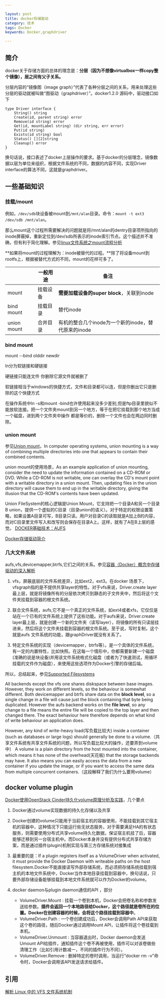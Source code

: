 ```yaml
---

layout: post
title: docker存储驱动
category: 技术
tags: Docker
keywords: Docker,graphdriver

---
```


## 简介


docker关于存储方面的总体的理念是：**分层（因为不想像virtualbox一样copy整个镜像），层之间有父子关系。**

分层内容的“镜像图（image graph）”代表了各种分层之间的关系，用来处理这些分层的驱动就被叫做“图驱动（graphdriver）”。docker1.2.0 源码中，驱动接口如下


	type Driver interface {
		String() string
		Create(id, parent string) error
		Remove(id string) error
		Get(id, mountLabel string) (dir string, err error)
		Put(id string)
		Exists(id string) bool
		Status() [][2]string
		Cleanup() error
	}
	
换句话说，接口表述了docker上层操作的要求。基于docker的分层理念，镜像数据以层为单位来组织，根据文件系统的不同，数据的内容不同，实现Driver interface的算法不同，这就是graphdriver。


## 一些基础知识

### 挂载/mount

例如，`/dev/sdb`块设备被mount到`/mnt/alan`目录。命令：`mount -t ext3 /dev/sdb /mnt/alan`。

那么mount这个过程所需要解决的问题就是将/mnt/alan的dentry目录项所指向的inode屏蔽掉，重新定位到/dev/sdb所表示的inode索引节点。这个描述并不准确，但有利于简化理解。参见[linux文件系统之mount流程分析](http://www.cnblogs.com/cslunatic/p/3683117.html)

**如果将mount的过程理解为：inode被替代的过程。**除了将设备mount到rootfs上，根据被替代方式的不同，mount的花样可多了。

||一般用途|备注|
|---|---|---|
|mount|挂载设备|**需要加载设备的super block**，关联到inode| 
|bind mount|挂载目录|替代inode| 
|union mount|合并目录|有机的整合几个inode为一个新的inode，替代原来的inode| 

### bind mount

mount --bind olddir newdir

ln分为软链接和硬链接

硬链接只能连文件 你删除它源文件就被删了

软链接相当于windows的快捷方式，文件和目录都可以连，但是你删出它只是删除的这个快捷方式

在操作系统中ln -s和mount -bind也许使用起来没多少差别,但是ftp目录里貌似不能放软连接。把一个文件夹mount到另一个地方，等于在把它挂载到那个地方当成一个磁盘，进到两个文件夹中操作 都是等价的，删除一个文件也会在两边同时删除。

### union mount

参见[Union mount](https://en.wikipedia.org/wiki/Union_mount)，In computer operating systems, union mounting is a way of combining multiple directories into one that appears to contain their combined contents.

union mount的使用场景，As an example application of union mounting, consider the need to update the information contained on a CD-ROM or DVD. While a CD-ROM is not writable, one can overlay the CD's mount point with a writable directory in a union mount. Then, updating files in the union directory will cause them to end up in the writable directory, giving the illusion that the CD-ROM's contents have been updated.

Union FileSystem的核心逻辑是Union Mount，它支持把一个目录A和另一个目录B union，提供一个虚拟的C目录（目录union的语义）。对于特定的权限设置策略，如果设置A目录可写，B目录只读。用户对目录C的读取就是A加上B的内容，而对C目录里文件写入和改写则会保存在目录A上。这样，就有了A在B上层的感觉。
[DOCKER基础技术：AUFS](http://coolshell.cn/articles/17061.html)

[Docker存储驱动简介](https://linux.cn/thread-16017-1-1.html)

### 几大文件系统

aufs,vfs,devicemapper,btrfs,它们之间的关系。参见[容器（Docker）概念中存储驱动的深入解析](http://weibo.com/ttarticle/p/show?id=2309404039168383667054)

1. vfs，屏蔽底层的文件系统差异，比如ext2，ext3。在docker 场景下，vfsgraph指的是不提供共享layer的特性。对于vfs来说，Driver.create layer最上层，就是将镜像所有的分层依次拷贝到静态的子文件夹中，然后将这个文件夹挂载到容器的根文件系统。

2. 联合文件系统，aufs,它不是一个真正的文件系统，如ext4或者xfs，它仅仅是站在一个已有的文件系统上提供了这些功能。对于aufs来说，Driver.create layer最上层，就是创建一个新的文件夹（读写layer），将镜像的所有只读层挂进来，然后将这个文件夹挂载到容器的根文件系统。至于说，写时复制，这个就是aufs 文件系统的功能，跟graphDriver就没有关系了。

3. 特定文件系统的实现（devicemapper，btrfs等）。是一个具体的文件系统，有一定的内置特性，比如快照。在这每一个情形中，你都需要新建一个磁盘(准确的说是块设备)并用该文件系统格式化磁盘（或者为了快速测试，用循环挂载的文件作为磁盘），来使用这些选项作为Docker引擎的存储后端。


所以，总结起来，参见[Supported Filesystems](http://www.projectatomic.io/docs/filesystems/)


All backends except the vfs one shares diskspace between base images. However, they work on different levels, so the behaviour is somewhat different. Both devicemapper and btrfs share data on the **block level**, so a single change in a file will cause just the block containing that byte being duplicated. However the aufs backend works on the **file level**, so any change to a file means the entire file will be copied to the top layer and then changed there. The exact behaviour here therefore depends on what kind of write behaviour an application does.

However, any kind of write-heavy load(写负载比较大) inside a container (such as databases or large logs) should generally be done to a volume.（共享文件系统有共享文件系统的问题，所以写负载比较大的操作，还要弄到volume中） A volume is a plain directory from the host mounted into the container, which means it has none of the overhead(天花板) that the storage backends may have. It also means you can easily access the data from a new container if you update the image, or if you want to access the same data from multiple concurrent containers.（这段解释了我们为什么要用volume）

## docker volume plugin

[Docker使用OpenStack Cinder持久化volume原理分析及实践](https://zhuanlan.zhihu.com/p/29905177)，几个要点

1. Docker通过volume实现数据的持久化存储以及共享
2. Docker创建的volume只能用于当前宿主机的容器使用，不能挂载到其它宿主机的容器中，这种情况下只能运行些无状态服务，对于需要满足HA的有状态服务，则需要使用分布式共享volume持久化数据，保证宿主机挂了后，容器能够迁移到另一台宿主机中。而Docker本身并没有提供分布式共享存储方案，而是通过插件(plugin)机制实现与第三方存储系统对接集成
3. 最重要的是：If a plugin registers itself as a VolumeDriver when activated, it must provide the Docker Daemon with writeable paths on the host filesystem.Docker不能直接读写外部存储系统，而必须把存储系统挂载到宿主机的本地文件系统中，Docker当作本地目录挂载到容器中，换句话说，只要外部存储设备能够挂载到本地文件系统就可以作为Docker的volume。
4. docker daemon与plugin daemon通信的API ，部分

    * VolumeDriver.Mount : 挂载一个卷到本机，Docker会把卷名称和参数发送给参数。**插件会返回一个本地路径给Docker，这个路径就是卷所在的位置。Docker在创建容器的时候，会将这个路径挂载到容器中**。
    * VolumeDriver.Path : 一个卷创建成功后，Docker会调用Path API来获取这个卷的路径，随后Docker通过调用Mount API，让插件将这个卷挂载到本机。 
    * VolumeDriver.Unmount : 当容器退出时，Docker daemon会发送Umount API给插件，通知插件这个卷不再被使用，插件可以对该卷做些清理工作（比如引用计数减一，不同的插件行为不同）。 
    * VolumeDriver.Remove : 删掉特定的卷时调用，当运行”docker rm -v”命令时，Docker会调用该API发送请求给插件。 


## 引用

[解析 Linux 中的 VFS 文件系统机制](https://www.ibm.com/developerworks/cn/linux/l-vfs/)
